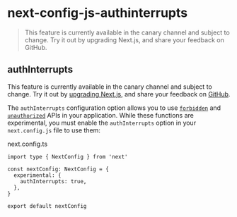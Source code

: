 # next-config-js-authinterrupts

> This feature is currently available in the canary channel and subject to change. Try it out by upgrading Next.js, and share your feedback on GitHub.



## authInterrupts

This feature is currently available in the canary channel and subject to change. Try it out by [upgrading Next.js](/docs/app/building-your-application/upgrading/canary), and share your feedback on [GitHub](https://github.com/vercel/next.js/issues).

The `authInterrupts` configuration option allows you to use [`forbidden`](/docs/app/api-reference/functions/forbidden) and [`unauthorized`](/docs/app/api-reference/functions/unauthorized) APIs in your application. While these functions are experimental, you must enable the `authInterrupts` option in your `next.config.js` file to use them:

next.config.ts

    import type { NextConfig } from 'next'
     
    const nextConfig: NextConfig = {
      experimental: {
        authInterrupts: true,
      },
    }
     
    export default nextConfig
